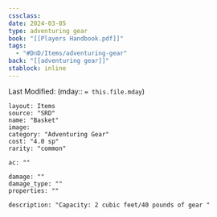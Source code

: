 ```yaml
---
cssclass: 
date: 2024-03-05
type: adventuring gear
book: "[[Players Handbook.pdf]]"
tags:
  - "#DnD/Items/adventuring-gear"
back: "[[adventuring gear]]"
stablock: inline
---
```

Last Modified: (mday:: `= this.file.mday`)


```statblock
layout: Items
source: "SRD"
name: "Basket"
image: 
category: "Adventuring Gear"
cost: "4.0 sp"
rarity: "common"

ac: ""

damage: ""
damage_type: ""
properties: ""

description: "Capacity: 2 cubic feet/40 pounds of gear "
```